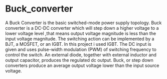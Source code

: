 # Buck_converter
A Buck Converter is the basic switched-mode power supply topology. Buck converter is a
DC-DC converter which will step down a higher voltage to a lower voltage level ,that means
output voltage magnitude is less than the input voltage magnitude.
The switching action can be implemented by a BJT, a
MOSFET, or an IGBT. In this project i used IGBT.
The DC input is given and uses pulse-width modulation (PWM) of switching frequency to
control the switch. An external diode, together with external inductor and output capacitor,
produces the regulated dc output. Buck, or step down converters produce an average output
voltage lower than the input source voltage.
